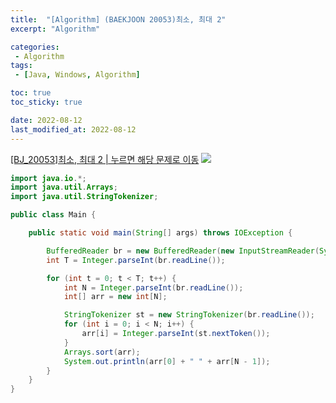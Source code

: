 ```yaml
---
title:  "[Algorithm] (BAEKJOON 20053)최소, 최대 2"
excerpt: "Algorithm"

categories:
 - Algorithm
tags:
 - [Java, Windows, Algorithm]

toc: true
toc_sticky: true

date: 2022-08-12
last_modified_at: 2022-08-12
---
```


[[BJ_20053]최소, 최대 2 | 누르면 해당 문제로 이동](https://www.acmicpc.net/problem/20053)
![](https://velog.velcdn.com/images/leewg97/post/41400e85-cfbf-44ee-b0e9-1e40b0bd2a56/image.png)


```java
import java.io.*;
import java.util.Arrays;
import java.util.StringTokenizer;

public class Main {

    public static void main(String[] args) throws IOException {

        BufferedReader br = new BufferedReader(new InputStreamReader(System.in));
        int T = Integer.parseInt(br.readLine());

        for (int t = 0; t < T; t++) {
            int N = Integer.parseInt(br.readLine());
            int[] arr = new int[N];

            StringTokenizer st = new StringTokenizer(br.readLine());
            for (int i = 0; i < N; i++) {
                arr[i] = Integer.parseInt(st.nextToken());
            }
            Arrays.sort(arr);
            System.out.println(arr[0] + " " + arr[N - 1]);
        }
    }
}
```
